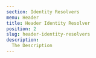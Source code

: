 ```yaml
---
section: Identity Resolvers
menu: Header
title: Header Identity Resolver
position: 2
slug: header-identity-resolvers
description: 
  The Description
---
```

